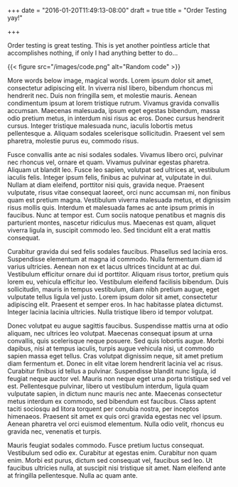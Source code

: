 +++
date = "2016-01-20T11:49:13-08:00"
draft = true
title = "Order Testing yay!"

+++

Order testing is great testing. This is yet another pointless article that
accomplishes nothing, if only I had anything better to do...

{{< figure src="/images/code.png" alt="Random code" >}}

More words below image, magical words. Lorem ipsum dolor sit amet, consectetur adipiscing elit. In viverra nisl libero, bibendum rhoncus mi hendrerit nec. Duis non fringilla sem, et molestie mauris. Aenean condimentum ipsum at lorem tristique rutrum. Vivamus gravida convallis accumsan. Maecenas malesuada, ipsum eget egestas bibendum, massa odio pretium metus, in interdum nisi risus ac eros. Donec cursus hendrerit cursus. Integer tristique malesuada nunc, iaculis lobortis metus pellentesque a. Aliquam sodales scelerisque sollicitudin. Praesent vel sem pharetra, molestie purus eu, commodo risus.

Fusce convallis ante ac nisi sodales sodales. Vivamus libero orci, pulvinar nec rhoncus vel, ornare et quam. Vivamus pulvinar egestas pharetra. Aliquam ut blandit leo. Fusce leo sapien, volutpat sed ultrices at, vestibulum iaculis felis. Integer ipsum felis, finibus ac pulvinar at, vulputate in dui. Nullam at diam eleifend, porttitor nisi quis, gravida neque. Praesent vulputate, risus vitae consequat laoreet, orci nunc accumsan mi, non finibus quam est pretium magna. Vestibulum viverra malesuada metus, et dignissim risus mollis quis. Interdum et malesuada fames ac ante ipsum primis in faucibus. Nunc at tempor est. Cum sociis natoque penatibus et magnis dis parturient montes, nascetur ridiculus mus. Maecenas est quam, aliquet viverra ligula in, suscipit commodo leo. Sed tincidunt elit a erat mattis consequat.

Curabitur gravida dui sed felis sodales faucibus. Phasellus sed lacinia eros. Suspendisse elementum at magna id commodo. Nulla fermentum diam id varius ultricies. Aenean non ex et lacus ultrices tincidunt at ac dui. Vestibulum efficitur ornare dui id porttitor. Aliquam risus tortor, pretium quis lorem eu, vehicula efficitur leo. Vestibulum eleifend facilisis bibendum. Duis sollicitudin, mauris in tempus vestibulum, diam nibh pretium augue, eget vulputate tellus ligula vel justo. Lorem ipsum dolor sit amet, consectetur adipiscing elit. Praesent et semper eros. In hac habitasse platea dictumst. Integer lacinia lacinia ultricies. Nulla tristique libero id tempor volutpat.

Donec volutpat eu augue sagittis faucibus. Suspendisse mattis urna at odio aliquam, nec ultrices leo volutpat. Maecenas consequat ipsum at urna convallis, quis scelerisque neque posuere. Sed quis lobortis augue. Morbi dapibus, nisi at tempus iaculis, turpis augue vehicula nisi, ut commodo sapien massa eget tellus. Cras volutpat dignissim neque, sit amet pretium diam fermentum et. Donec in elit vitae lorem hendrerit lacinia vel ac risus. Curabitur finibus id tellus a pulvinar. Suspendisse blandit nunc ligula, id feugiat neque auctor vel. Mauris non neque eget urna porta tristique sed vel est. Pellentesque pulvinar, libero ut vestibulum interdum, ligula quam vulputate sapien, in dictum nunc mauris nec ante. Maecenas consectetur metus interdum ex commodo, sed bibendum est faucibus. Class aptent taciti sociosqu ad litora torquent per conubia nostra, per inceptos himenaeos. Praesent sit amet ex quis orci gravida egestas nec vel ipsum. Aenean pharetra vel orci euismod elementum. Nulla odio velit, rhoncus eu gravida nec, venenatis et turpis.

Mauris feugiat sodales commodo. Fusce pretium luctus consequat. Vestibulum sed odio ex. Curabitur at egestas enim. Curabitur non quam enim. Morbi est purus, dictum sed consequat vel, faucibus sed leo. Ut faucibus ultricies nulla, at suscipit nisi tristique sit amet. Nam eleifend ante at fringilla pellentesque. Nulla ac quam ante.
